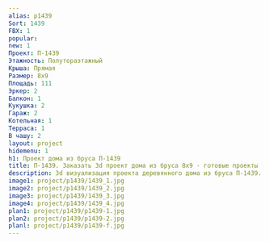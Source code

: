 ```yaml
---
alias: p1439
Sort: 1439
FBX: 1
popular: 
new: 1
Проект: П-1439
Этажность: Полутораэтажный
Крыша: Прямая
Размер: 8х9
Площадь: 111
Эркер: 2
Балкон: 1
Кукушка: 2
Гараж: 2
Котельная: 1
Терраса: 1
В чашу: 2
layout: project
hidemenu: 1
h1: Проект дома из бруса П-1439
title: П-1439. Заказать 3d проект дома из бруса 8х9 - готовые проекты
description: 3d визуализация проекта деревянного дома из бруса П-1439. Площадь 111 м2, размер 8х9. Вы можете внести любые изменения в проект.
image1: project/p1439/1439_1.jpg
image2: project/p1439/1439_2.jpg
image3: project/p1439/1439_3.jpg
image4: project/p1439/1439_4.jpg
plan1: project/p1439/p1439-1.jpg
plan2: project/p1439/p1439-2.jpg
planl: project/p1439/p1439-f.jpg
---
```


